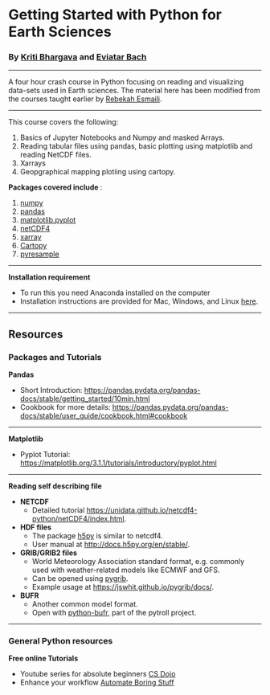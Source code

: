 # Getting Started with Python for Earth Sciences
### By [Kriti Bhargava](https://cisess.umd.edu/meet-our-scientists/kriti-bhargava/) and [Eviatar Bach](http://eviatarbach.com/)
---

A four hour crash course in Python focusing on reading and visualizing data-sets used in Earth sciences.
The material here has been modified from the courses taught earlier by [Rebekah Esmaili](http://www.rebekahesmaili.com). 

---

This course covers the following:

1. Basics of Jupyter Notebooks and Numpy and masked Arrays.
2. Reading tabular files using pandas, basic plotting using matplotlib and reading NetCDF files.
3. Xarrays
4. Geopgraphical mapping plotiing using cartopy.

<b> Packages covered include </b>:

1. [numpy](https://numpy.org/)
2. [pandas](https://pandas.pydata.org/)
3. [matplotlib.pyplot](https://matplotlib.org/api/pyplot_api.html)
4. [netCDF4](https://unidata.github.io/netcdf4-python/netCDF4/index.html)
5. [xarray](http://xarray.pydata.org/en/stable/)
6. [Cartopy](https://pypi.org/project/Cartopy/)
7. [pyresample](https://pyresample.readthedocs.io/en/latest/)

---
<b> Installation requirement </b>
* To run this you need Anaconda installed on the computer
* Installation instructions are provided for Mac, Windows, and Linux [here](https://github.com/modern-tools-workshop/ncep-workshop/tree/master/Installation_instructions).

---
## Resources

### Packages and Tutorials

<b> Pandas </b>
* Short Introduction: https://pandas.pydata.org/pandas-docs/stable/getting_started/10min.html
* Cookbook for more details: https://pandas.pydata.org/pandas-docs/stable/user_guide/cookbook.html#cookbook

---
<b> Matplotlib </b>
* Pyplot Tutorial: https://matplotlib.org/3.1.1/tutorials/introductory/pyplot.html

---
<b> Reading self describing file </b>
* <b> NETCDF </b>
    * Detailed tutorial https://unidata.github.io/netcdf4-python/netCDF4/index.html.
* <b> HDF files </b>
    * The package [h5py](https://www.h5py.org/) is similar to netcdf4.
    * User manual at http://docs.h5py.org/en/stable/.
* <b> GRIB/GRIB2 files </b>
    * World Meteorology Association standard format, e.g. commonly used with weather-related models like ECMWF and GFS.
    * Can be opened using [pygrib](https://github.com/jswhit/pygrib).
    * Example usage at https://jswhit.github.io/pygrib/docs/.
* <b> BUFR </b>
    * Another common model format.
    * Open with [python-bufr](https://github.com/pytroll/python-bufr), part of the pytroll project.
---    
    
### General Python resources    
<b> Free online Tutorials</b>
   * Youtube series for absolute beginners [CS Dojo](https://www.youtube.com/watch?v=Z1Yd7upQsXY&list=PLBZBJbE_rGRWeh5mIBhD-hhDwSEDxogDg)
   * Enhance your workflow [Automate Boring Stuff](https://automatetheboringstuff.com/)
